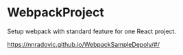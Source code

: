 # WebpackProject


Setup webpack with standard feature for one React project.


https://nnradovic.github.io/WebpackSampleDepoly/#/
